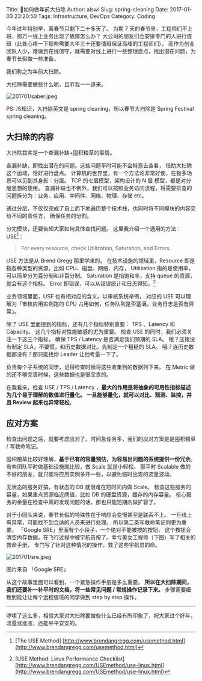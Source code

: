 Title: 👷如何做年前大扫除
Author: alswl
Slug: spring-cleaning
Date: 2017-01-03 23:20:50
Tags: Infrastructure, DevOps
Category: Coding

今年过年特别早，离春节只剩下二十多天了。
为期 7 天的春节里，工程师们不上班，那万一线上业务出现了故障怎么办？
大公司的朋友们会安排专门的人进行值班（此处心疼一下那些需要大年三十还要值班保证高峰的工程师们），
而作为创业团队人少，难做到在线值守，就需要对线上进行一些整理盘点，找出潜在问题，为春节长假做一些准备。

我们称之为年前大扫除。

大扫除需要做些什么呢，且听我一一道来。

![201701/saber.jpeg](https://4ocf5n.dijingchao.com/upload_dropbox/201701/saber.jpeg)

PS: 冷知识，大扫除英文是 spring cleaning，所以春节大扫除是 Spring Festival spring cleaning。


## 大扫除的内容

大扫除其实是一个查漏补缺+囤积粮草的事情。

查漏补缺，即找出潜在的问题。这些问题平时可能不会特意去查看，
借助大扫除这个运动，恰好进行盘点。
计算机的世界里，有一个方法论非常好使，在极多场景可以见到其身影：分层。
TCP 的七层模型，架构设计的 N 层 模型，都是对分层思想的使用。
查漏补缺也不例外，我们可以按照业务访问流程，将需要排查的问题拆分为：业务、应用、中间件、网络、物理、存储 etc。

通过分层，不仅仅完成了自上而下地遍历整个技术栈，也同时将不同模块的内容交给不同的责任方，
确保任务的分割。

分完模块，还要告知大家如何具体查找问题。
这里我介绍一个通用的方法：USE[^1]：

>   For every resource, check Utilization, Saturation, and Errors.

USE 方法是从 Brend Gregg 那里学来的。
在技术设施的领域里，Resource 即是指各种类型的资源，比如 CPU、磁盘、网络、内存，
Utilization 指的是使用率，可以简单分为百分制和非百分制。
Saturation 是指饱和率，支持 queue 的资源，就会有这个指标。
Error 即错误，可以从错误统计和日志得知。[^2]

业务领域里面，USE 也有相对应的含义。以审核系统举例，
对应的 USE 可以理解为「审核应用实例跑的 CPU 占用如何，任务队列是否塞满，业务日志是否有异常」。

除了 USE 里面提到的指标，还有几个指标特别重要：
TPS 、Latency 和 Capacity。
这几个指标对性能敏感的尤为重要。
检查 USE 的同时，我们必须关注一下这三个指标，
确保 TPS / Latency 是否满足我们预期的 SLA。
哦？压根没有制定 SLA，不要慌，和历史数据对比，先制定一个粗糙的 SLA。
哦？连历史数据都没有？那只能找你 Leader 让他考量一下了。

负责每个子系统的同学，记得检查时候将这些收集到的数据列下来。
在 Metric 做的还不够完善时候，这些数据也是很宝贵的。

在我看来，检查 USE / TPS / Latency ，__**最大的作用是将抽象的可用性指标描述为几个易于理解的数值进行量化。
一旦能够量化，就可以对比、观测、监控，并且 Review 起来也异常轻松**__。


## 应对方案

检查出问题之后，就要考虑应对了。时间急任务多，我们的应对方案是是囤积粮草 / 写救命笔记。

囤积粮草比较好理解，__**基于已有的容量预估，为容易出问题的系统提供一份冗余**__。
有些团队平时做基础设施就比较，做 Scale 就是小轻松。
那平时 Scalable 做的不好的朋友，就只能将应用实例多开一些，以避免临时出现的流量波动。

无状态的服务好搞，有状态的 DB 就很难在短时间内做 Scale。
检查这些服务的容量，如果重点资源临近阈值，比如 DB 的硬盘资源，缓存的内存容量。
核心服务的余量在检查中真的发现问题的话，那也只能短期内做扩容了。

对于小团队来说，春节长假的特殊性在于响应会变慢甚至是联系不上。
一旦线上有异常，可能找不到合适的人员来进行处理。
所以第二条写救命笔记则更为重要。
「Google SRE」里面有个小段子，一个绝对不能被按的按钮，
这个按钮会清空内存数据，在飞行过程中被宇航员按了。幸亏美女工程师（下图）写了相关的救命手册，
专门写了针对这种情况的操作，救了这些宇航员的命。

![201701/sre.jpeg](https://4ocf5n.dijingchao.com/upload_dropbox/201701/sre.jpeg)

图片来自 「Google SRE」

从这个故事里面可以看到，一个紧急操作手册是多么重要。
__**所以在大扫除期间，我们还要补一补平时的文档，将一些常见问题 / 常规操作记录下来。**__
步骤需要细致到能让让每个远程值班的同学做到 step by step 操作。

----

啰嗦了这么多，相信大家对大扫除要做些什么已经有所印象了，祝大家过个好年，流量涨涨涨，还能平平安安的。


[^1]: [The USE Method] [http://www.brendangregg.com/usemethod.html](http://www.brendangregg.com/usemethod.html)
[^2]: [USE Method: Linux Performance Checklist] [http://www.brendangregg.com/USEmethod/use-linux.html](http://www.brendangregg.com/USEmethod/use-linux.html)

